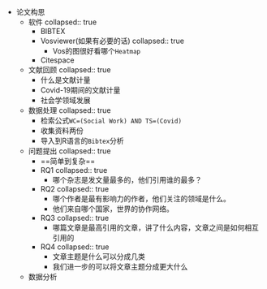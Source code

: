 - 论文构思
	- 软件
	  collapsed:: true
		- BIBTEX
		- Vosviewer(如果有必要的话)
		  collapsed:: true
			- Vos的图很好看哪个`Heatmap`
		- Citespace
	- 文献回顾
	  collapsed:: true
		- 什么是文献计量
		- Covid-19期间的文献计量
		- 社会学领域发展
	- 数据处理
	  collapsed:: true
		- 检索公式`WC=(Social Work) AND TS=(Covid)`
		- 收集资料两份
		- 导入到R语言的`Bibtex`分析
	- 问题提出
	  collapsed:: true
		- ==简单到复杂==
		- RQ1
		  collapsed:: true
			- 哪个杂志是发文量最多的，他们引用谁的最多？
		- RQ2
		  collapsed:: true
			- 哪个作者是最有影响力的作者，他们关注的领域是什么。
			- 他们来自哪个国家，世界的协作网络。
		- RQ3
		  collapsed:: true
			- 哪篇文章是最高引用的文章，讲了什么内容，文章之间是如何相互引用的
		- RQ4
		  collapsed:: true
			- 文章主题是什么可以分成几类
			- 我们进一步的可以将文章主题分成更大什么
	- 数据分析